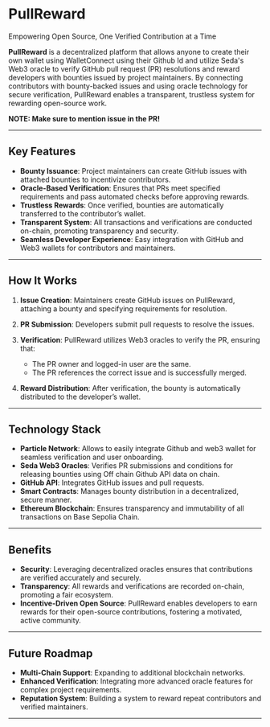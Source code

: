 # PullReward

Empowering Open Source, One Verified Contribution at a Time

**PullReward** is a decentralized platform that allows anyone to create their own wallet using WalletConnect using their Github Id and utilize Seda's Web3 oracle to verify GitHub pull request (PR) resolutions and reward developers with bounties issued by project maintainers. By connecting contributors with bounty-backed issues and using oracle technology for secure verification, PullReward enables a transparent, trustless system for rewarding open-source work. 

**NOTE: Make sure to mention issue in the PR!**

---

## Key Features

- **Bounty Issuance**: Project maintainers can create GitHub issues with attached bounties to incentivize contributors.
- **Oracle-Based Verification**: Ensures that PRs meet specified requirements and pass automated checks before approving rewards.
- **Trustless Rewards**: Once verified, bounties are automatically transferred to the contributor’s wallet.
- **Transparent System**: All transactions and verifications are conducted on-chain, promoting transparency and security.
- **Seamless Developer Experience**: Easy integration with GitHub and Web3 wallets for contributors and maintainers.

---

## How It Works

1. **Issue Creation**: Maintainers create GitHub issues on PullReward, attaching a bounty and specifying requirements for resolution.

2. **PR Submission**: Developers submit pull requests to resolve the issues.

3. **Verification**: PullReward utilizes Web3 oracles to verify the PR, ensuring that:
    - The PR owner and logged-in user are the same.
    - The PR references the correct issue and is successfully merged.

4. **Reward Distribution**: After verification, the bounty is automatically distributed to the developer’s wallet.

---

## Technology Stack

- **Particle Network**: Allows to easily integrate Github and web3 wallet for seamless verification and user onboarding. 
- **Seda Web3 Oracles**: Verifies PR submissions and conditions for releasing bounties using Off chain Github API data on chain.
- **GitHub API**: Integrates GitHub issues and pull requests.
- **Smart Contracts**: Manages bounty distribution in a decentralized, secure manner.
- **Ethereum Blockchain**: Ensures transparency and immutability of all transactions on Base Sepolia Chain.

---

## Benefits

- **Security**: Leveraging decentralized oracles ensures that contributions are verified accurately and securely.
- **Transparency**: All rewards and verifications are recorded on-chain, promoting a fair ecosystem.
- **Incentive-Driven Open Source**: PullReward enables developers to earn rewards for their open-source contributions, fostering a motivated, active community.

---

## Future Roadmap

- **Multi-Chain Support**: Expanding to additional blockchain networks.
- **Enhanced Verification**: Integrating more advanced oracle features for complex project requirements.
- **Reputation System**: Building a system to reward repeat contributors and verified maintainers.

---
